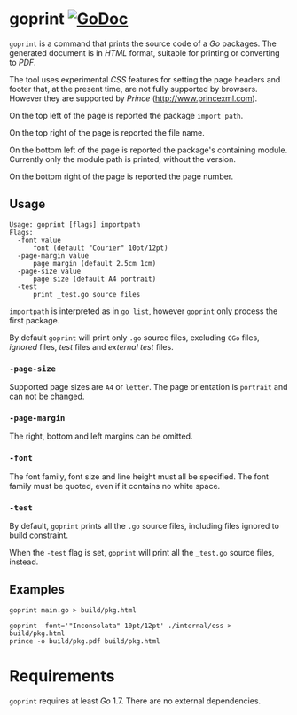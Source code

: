 # goprint [![GoDoc](https://godoc.org/github.com/perillo/goprint?status.svg)](http://godoc.org/github.com/perillo/goprint)

`goprint` is a command that prints the source code of a *Go* packages.  The
generated document is in *HTML* format, suitable for printing or converting to
*PDF*.

The tool uses experimental *CSS* features for setting the page headers
and footer that, at the present time, are not fully supported by browsers.
However they are supported by *Prince* (http://www.princexml.com).

On the top left of the page is reported the package `import path`.

On the top right of the page is reported the file name.

On the bottom left of the page is reported the package's containing module.
Currently only the module path is printed, without the version.

On the bottom right of the page is reported the page number.

## Usage

    Usage: goprint [flags] importpath
    Flags:
      -font value
          font (default "Courier" 10pt/12pt)
      -page-margin value
          page margin (default 2.5cm 1cm)
      -page-size value
          page size (default A4 portrait)
      -test
          print _test.go source files

`importpath` is interpreted as in `go list`, however `goprint` only process the
first package.

By default `goprint` will print only `.go` source files, excluding `CGo` files,
*ignored* files, *test* files and *external test* files.

### `-page-size`

Supported page sizes are `A4` or `letter`.  The page orientation is `portrait`
and can not be changed.

### `-page-margin`

The right, bottom and left margins can be omitted.

### `-font`

The font family, font size and line height must all be specified.  The font
family must be quoted, even if it contains no white space.

### `-test`

By default, `goprint` prints all the `.go` source files, including files
ignored to build constraint.

When the `-test` flag is set, `goprint` will print all the `_test.go` source
files, instead.


## Examples

```
goprint main.go > build/pkg.html
```

```
goprint -font='"Inconsolata" 10pt/12pt' ./internal/css > build/pkg.html
prince -o build/pkg.pdf build/pkg.html
```

# Requirements

`goprint` requires at least *Go* 1.7.  There are no external dependencies.
